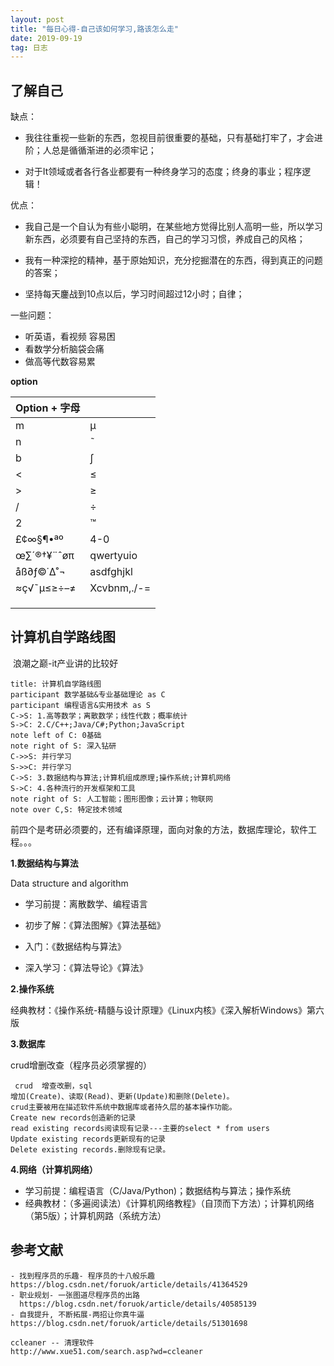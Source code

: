 ```yaml
---
layout: post
title: "每日心得-自己该如何学习,路该怎么走"
date: 2019-09-19
tag: 日志
---
```






## 了解自己

缺点：

- 我往往重视一些新的东西，忽视目前很重要的基础，只有基础打牢了，才会进阶；人总是循循渐进的必须牢记；

- 对于It领域或者各行各业都要有一种终身学习的态度；终身的事业；程序逻辑！

  

优点：

- 我自己是一个自认为有些小聪明，在某些地方觉得比别人高明一些，所以学习新东西，必须要有自己坚持的东西，自己的学习习惯，养成自己的风格；

- 我有一种深挖的精神，基于原始知识，充分挖掘潜在的东西，得到真正的问题的答案；

- 坚持每天鏖战到10点以后，学习时间超过12小时；自律；

  

一些问题：

- 听英语，看视频 容易困
- 看数学分析脑袋会痛
- 做高等代数容易累

**option**

|Option + 字母||
|-|-|
|m|µ|
|n|˜|
|b|∫|
|<|≤|
|>|≥|
|/|÷|
|2|™|
|£¢∞§¶•ªº|4-0|
|œ∑´®†¥¨ˆøπ|qwertyuio|
|åß∂ƒ©˙∆˚¬|asdfghjkl|
|≈ç√˜µ≤≥÷–≠|Xcvbnm,./-=|
|||
|||
|||





##  **计算机自学路线图**

​	浪潮之巅-it产业讲的比较好

```sequence
title: 计算机自学路线图
participant 数学基础&专业基础理论 as C
participant 编程语言&实用技术 as S
C->S: 1.高等数学；离散数学；线性代数；概率统计
S->C: 2.C/C++;Java/C#;Python;JavaScript
note left of C: 0基础
note right of S: 深入钻研
C->>S: 并行学习
S->>C: 并行学习
C->S: 3.数据结构与算法;计算机组成原理;操作系统;计算机网络
S->C: 4.各种流行的开发框架和工具
note right of S: 人工智能；图形图像；云计算；物联网
note over C,S: 特定技术领域
```

前四个是考研必须要的，还有编译原理，面向对象的方法，数据库理论，软件工程。。。

**1.数据结构与算法**

Data structure and algorithm

- 学习前提：离散数学、编程语言

- 初步了解：《算法图解》《算法基础》

- 入门：《数据结构与算法》

- 深入学习：《算法导论》《算法》

**2.操作系统**

经典教材：《操作系统-精髓与设计原理》《Linux内核》《深入解析Windows》第六版

**3.数据库**

crud增删改查（程序员必须掌握的）

```
 crud  增查改删，sql
增加(Create)、读取(Read)、更新(Update)和删除(Delete)。
crud主要被用在描述软件系统中数据库或者持久层的基本操作功能。
Create new records创造新的记录
read existing records阅读现有记录---主要的select * from users
Update existing records更新现有的记录
Delete existing records.删除现有记录。
```

**4.网络（计算机网络）**

- 学习前提：编程语言（C/Java/Python)；数据结构与算法；操作系统
- 经典教材：（多遍阅读法）《计算机网络教程》（自顶而下方法）；计算机网络（第5版）；计算机网路（系统方法）





## 参考文献

```
- 找到程序员的乐趣- 程序员的十八般乐趣
https://blog.csdn.net/foruok/article/details/41364529
- 职业规划- 一张图道尽程序员的出路
  https://blog.csdn.net/foruok/article/details/40585139
- 自我提升, 不断拓展-两招让你真牛逼
https://blog.csdn.net/foruok/article/details/51301698

ccleaner -- 清理软件
http://www.xue51.com/search.asp?wd=ccleaner

```

